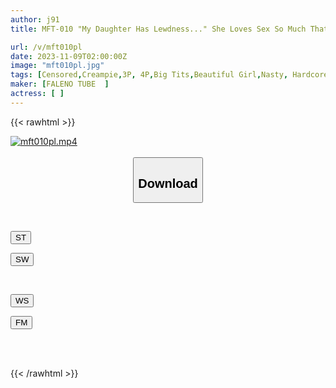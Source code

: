 ```yaml
---
author: j91
title: MFT-010 "My Daughter Has Lewdness..." She Loves Sex So Much That She Keeps Having Sex At Random To The Point That Her Parents Are Worried... A Youth Lewdness Improvement Support Center Attended By Such Troubled Beautiful Bitches.

url: /v/mft010pl
date: 2023-11-09T02:00:00Z
image: "mft010pl.jpg"
tags: [Censored,Creampie,3P, 4P,Big Tits,Beautiful Girl,Nasty, Hardcore ]
maker: [FALENO TUBE  ]
actress: [ ]
---
```



{{< rawhtml >}}

<div class="video" data-videoid="rD7MmzMkm7UbWRy">
    <a href="javascript:;">
        <img src="https://my.j91.asia/v/mft010pl/mft010pl.jpg" width="WIDTH" height="HEIGHT" alt="mft010pl.mp4" loading="lazy">
    </a>
</div>

<script type="text/javascript" src="https://j91.asia/asset/on-demand-st.js"></script>

<br>
  <link rel="stylesheet" href="https://j91.asia/asset/bs5.css">
  
  <center>
  <button class="btn btn-primary" type="button" data-bs-toggle="collapse" data-bs-target=".multi-collapse" aria-expanded="false" aria-controls="multiCollapseExample1 multiCollapseExample2"><h2>Download</h2></button></center>
</p>
<div class="row">
  <div class="col">
    <div class="collapse multi-collapse" id="multiCollapseExample1">
      <div class="card card-body">
	      	      <br>
<div class="buttons">  
<p><a href="https://streamtape.to/v/rD7MmzMkm7UbWRy" target="_blank"><button class="btn-hover color-3"><i class="fa fa-download"></i> ST</button></a></p>
<p><a href="https://sfastwish.com/1eoun8u5xu8r" target="_blank"><button class="btn-hover color-2"><i class="fa fa-download"></i> SW</button></a></p></div>
    </div>
  </div>
</div>
  <div class="col">
    <div class="collapse multi-collapse" id="multiCollapseExample2">
      <div class="card card-body">
	      <br>
<div class="buttons">
<p><a href="https://wolfstream.tv/5sb5lnkdvs38" target="_blank"><button class="btn-hover color-9"><i class="fa fa-download"></i> WS</button></a></p>
<p><a href="https://filemoon.sx/d/lcseynxm90t6" target="_blank"><button class="btn-hover color-8"><i class="fa fa-download"></i> FM</button></a></p></div>
<br><br>
      </div>
    </div>
  </div>
</div>

{{< /rawhtml >}}
